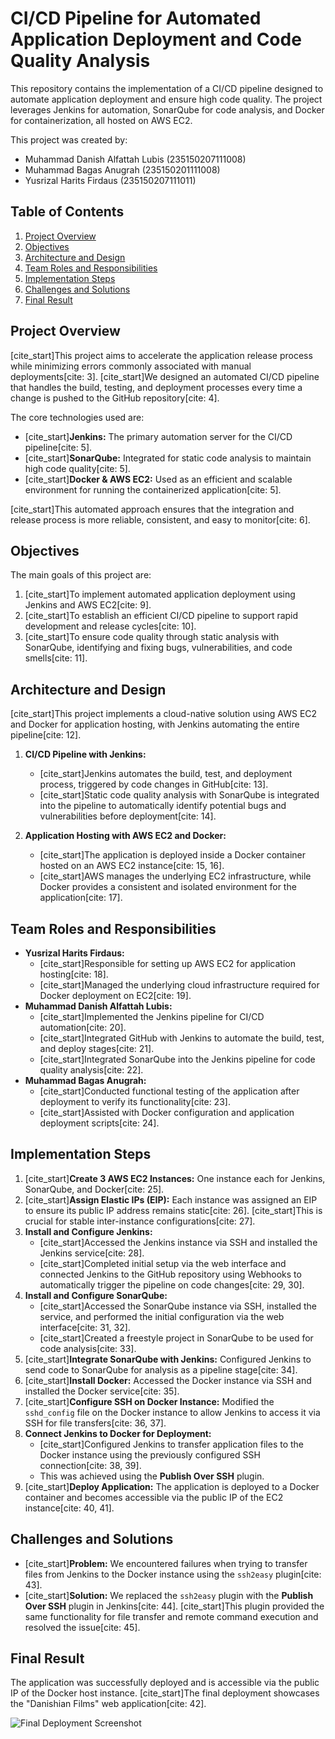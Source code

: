 # CI/CD Pipeline for Automated Application Deployment and Code Quality Analysis

This repository contains the implementation of a CI/CD pipeline designed to automate application deployment and ensure high code quality. The project leverages Jenkins for automation, SonarQube for code analysis, and Docker for containerization, all hosted on AWS EC2.

This project was created by:
- Muhammad Danish Alfattah Lubis (235150207111008)
- Muhammad Bagas Anugrah (235150201111008)
- Yusrizal Harits Firdaus (235150207111011)

## Table of Contents

1.  [Project Overview](#project-overview)
2.  [Objectives](#objectives)
3.  [Architecture and Design](#architecture-and-design)
4.  [Team Roles and Responsibilities](#team-roles-and-responsibilities)
5.  [Implementation Steps](#implementation-steps)
6.  [Challenges and Solutions](#challenges-and-solutions)
7.  [Final Result](#final-result)

## Project Overview

[cite_start]This project aims to accelerate the application release process while minimizing errors commonly associated with manual deployments[cite: 3]. [cite_start]We designed an automated CI/CD pipeline that handles the build, testing, and deployment processes every time a change is pushed to the GitHub repository[cite: 4].

The core technologies used are:
-   [cite_start]**Jenkins:** The primary automation server for the CI/CD pipeline[cite: 5].
-   [cite_start]**SonarQube:** Integrated for static code analysis to maintain high code quality[cite: 5].
-   [cite_start]**Docker & AWS EC2:** Used as an efficient and scalable environment for running the containerized application[cite: 5].

[cite_start]This automated approach ensures that the integration and release process is more reliable, consistent, and easy to monitor[cite: 6].

## Objectives

The main goals of this project are:
1.  [cite_start]To implement automated application deployment using Jenkins and AWS EC2[cite: 9].
2.  [cite_start]To establish an efficient CI/CD pipeline to support rapid development and release cycles[cite: 10].
3.  [cite_start]To ensure code quality through static analysis with SonarQube, identifying and fixing bugs, vulnerabilities, and code smells[cite: 11].

## Architecture and Design

[cite_start]This project implements a cloud-native solution using AWS EC2 and Docker for application hosting, with Jenkins automating the entire pipeline[cite: 12].

1.  **CI/CD Pipeline with Jenkins:**
    -   [cite_start]Jenkins automates the build, test, and deployment process, triggered by code changes in GitHub[cite: 13].
    -   [cite_start]Static code quality analysis with SonarQube is integrated into the pipeline to automatically identify potential bugs and vulnerabilities before deployment[cite: 14].

2.  **Application Hosting with AWS EC2 and Docker:**
    -   [cite_start]The application is deployed inside a Docker container hosted on an AWS EC2 instance[cite: 15, 16].
    -   [cite_start]AWS manages the underlying EC2 infrastructure, while Docker provides a consistent and isolated environment for the application[cite: 17].

## Team Roles and Responsibilities

-   **Yusrizal Harits Firdaus:**
    -   [cite_start]Responsible for setting up AWS EC2 for application hosting[cite: 18].
    -   [cite_start]Managed the underlying cloud infrastructure required for Docker deployment on EC2[cite: 19].
-   **Muhammad Danish Alfattah Lubis:**
    -   [cite_start]Implemented the Jenkins pipeline for CI/CD automation[cite: 20].
    -   [cite_start]Integrated GitHub with Jenkins to automate the build, test, and deploy stages[cite: 21].
    -   [cite_start]Integrated SonarQube into the Jenkins pipeline for code quality analysis[cite: 22].
-   **Muhammad Bagas Anugrah:**
    -   [cite_start]Conducted functional testing of the application after deployment to verify its functionality[cite: 23].
    -   [cite_start]Assisted with Docker configuration and application deployment scripts[cite: 24].

## Implementation Steps

1.  [cite_start]**Create 3 AWS EC2 Instances:** One instance each for Jenkins, SonarQube, and Docker[cite: 25].
2.  [cite_start]**Assign Elastic IPs (EIP):** Each instance was assigned an EIP to ensure its public IP address remains static[cite: 26]. [cite_start]This is crucial for stable inter-instance configurations[cite: 27].
3.  **Install and Configure Jenkins:**
    -   [cite_start]Accessed the Jenkins instance via SSH and installed the Jenkins service[cite: 28].
    -   [cite_start]Completed initial setup via the web interface and connected Jenkins to the GitHub repository using Webhooks to automatically trigger the pipeline on code changes[cite: 29, 30].
4.  **Install and Configure SonarQube:**
    -   [cite_start]Accessed the SonarQube instance via SSH, installed the service, and performed the initial configuration via the web interface[cite: 31, 32].
    -   [cite_start]Created a freestyle project in SonarQube to be used for code analysis[cite: 33].
5.  [cite_start]**Integrate SonarQube with Jenkins:** Configured Jenkins to send code to SonarQube for analysis as a pipeline stage[cite: 34].
6.  [cite_start]**Install Docker:** Accessed the Docker instance via SSH and installed the Docker service[cite: 35].
7.  [cite_start]**Configure SSH on Docker Instance:** Modified the `sshd_config` file on the Docker instance to allow Jenkins to access it via SSH for file transfers[cite: 36, 37].
8.  **Connect Jenkins to Docker for Deployment:**
    -   [cite_start]Configured Jenkins to transfer application files to the Docker instance using the previously configured SSH connection[cite: 38, 39].
    -   This was achieved using the **Publish Over SSH** plugin.
9.  [cite_start]**Deploy Application:** The application is deployed to a Docker container and becomes accessible via the public IP of the EC2 instance[cite: 40, 41].

## Challenges and Solutions

-   [cite_start]**Problem:** We encountered failures when trying to transfer files from Jenkins to the Docker instance using the `ssh2easy` plugin[cite: 43].
-   [cite_start]**Solution:** We replaced the `ssh2easy` plugin with the **Publish Over SSH** plugin in Jenkins[cite: 44]. [cite_start]This plugin provided the same functionality for file transfer and remote command execution and resolved the issue[cite: 45].

## Final Result

The application was successfully deployed and is accessible via the public IP of the Docker host instance. [cite_start]The final deployment showcases the "Danishian Films" web application[cite: 42].

![Final Deployment Screenshot](https://i.imgur.com/r3g4bC3.jpeg)
